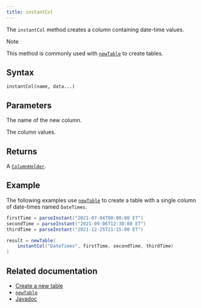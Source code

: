 ```yaml
---
title: instantCol
---
```


The `instantCol` method creates a column containing date-time values.

> [!NOTE]
> This method is commonly used with [`newTable`](./newTable.md) to create tables.

## Syntax

```
instantCol(name, data...)
```

## Parameters

<ParamTable>
<Param name="name" type="String">

The name of the new column.

</Param>
<Param name="data" type="Instant...">

The column values.

</Param>
</ParamTable>

## Returns

A [`ColumnHolder`](/core/javadoc/io/deephaven/engine/table/impl/util/ColumnHolder.html).

## Example

The following examples use [`newTable`](./newTable.md) to create a table with a single column of date-times named `DateTimes`.

```groovy
firstTime = parseInstant("2021-07-04T08:00:00 ET")
secondTime = parseInstant("2021-09-06T12:30:00 ET")
thirdTime = parseInstant("2021-12-25T21:15:00 ET")

result = newTable(
    instantCol("DateTimes", firstTime, secondTime, thirdTime)
)
```

## Related documentation

- [Create a new table](../../../how-to-guides/new-and-empty-table.md#newtable)
- [`newTable`](./newTable.md)
- [Javadoc](https://deephaven.io/core/javadoc/io/deephaven/engine/util/TableTools.html#instantCol(java.lang.String,java.time.Instant...))

